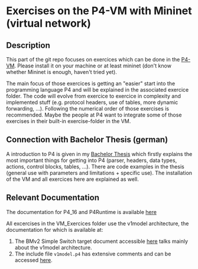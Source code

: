# Exercises on the P4-VM with Mininet (virtual network)

## Description
This part of the git repo focuses on exercices which can be done in the [P4-VM](https://github.com/p4lang/tutorials). Please install it on your machine or at least mininet (don't know whether Mininet is enough, haven't tried yet).


The main focus of those exercices is getting an "easier" start into the programming language P4 and will be explained in the associated exercice folder. The code will evolve from exercice to exercice in complexity and implemented stuff (e.g. protocol headers, use of tables, more dynamic forwarding, ...).
Following the numerical order of those exercises is recommended.
Maybe the people at P4 want to integrate some of those exercises in their built-in exercise-folder in the VM.


## Connection with Bachelor Thesis (german)
A introduction to P4 is given in my [Bachelor Thesis](https://github.com/Selltowitz/p4/blob/main/Aufbau_einer_Lernplattform_zur_Programmiersprache_P4.pdf) which firstly explains the most important things for getting into P4 (parser, headers, data types, actions, control blocks, tables, ...). There are code examples in the thesis (general use with parameters and limitations + specific use).
The installation of the VM and all exercices here are explained as well.

## Relevant Documentation

The documentation for P4_16 and P4Runtime is available [here](https://p4.org/specs/)

All excercises in the VM_Exercices folder use the v1model architecture, the documentation for which is available at:
1. The BMv2 Simple Switch target document accessible [here](https://github.com/p4lang/behavioral-model/blob/master/docs/simple_switch.md) talks mainly about the v1model architecture.
2. The include file `v1model.p4` has extensive comments and can be accessed [here](https://github.com/p4lang/p4c/blob/master/p4include/v1model.p4).



